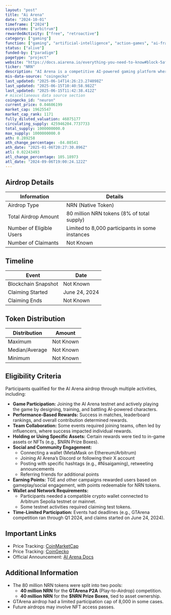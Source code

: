 ```yaml
---
layout: "post"
title: "Ai Arena"
date: "2024-10-01"
timeframe: ["2024"]
ecosystem: ["arbitrum"]
rewardedActivity: ["free", "retroactive"]
category: ["gaming"]
function: ["gaming", "artificial-intelligence", "action-games", "ai-framework", "ai-agents", "gamefi", "nft"]
status: ["alive"]
funded-by: ["paradigm"]
pagetype: "project"
website: "https://docs.aiarena.io/everything-you-need-to-know#block-5af654811a8545bea2f4177975c898d8"
ticker: "NRN"
description: "AI Arena is a competitive AI-powered gaming platform where users design, train, and battle AI-driven characters in PvP settings."
mis-data-source: "coingecko"
last_updated: "2025-06-14T14:26:23.274098Z"
last_updated: "2025-06-15T10:40:58.982Z"
last_updated: "2025-06-15T11:42:38.412Z"
# miscellaneous data source section
coingecko_id: "neuron"
current_price: 0.04606199
market_cap: 19625547
market_cap_rank: 1171
fully_diluted_valuation: 46075177
circulating_supply: 425946204.7737733
total_supply: 1000000000.0
max_supply: 1000000000.0
ath: 0.289258
ath_change_percentage: -84.08541
ath_date: "2025-01-06T20:27:30.896Z"
atl: 0.02243493
atl_change_percentage: 105.18973
atl_date: "2024-09-06T19:00:24.122Z"
---
```


## Airdrop Details

| Information              | Details                                         |
| ------------------------ | ----------------------------------------------- |
| Airdrop Type             | NRN (Native Token)                              |
| Total Airdrop Amount     | 80 million NRN tokens (8% of total supply)      |
| Number of Eligible Users | Limited to 8,000 participants in some instances |
| Number of Claimants      | Not Known                                       |

## Timeline

| Event               | Date          |
| ------------------- | ------------- |
| Blockchain Snapshot | Not Known     |
| Claiming Started    | June 24, 2024 |
| Claiming Ends       | Not Known     |

## Token Distribution

| Distribution   | Amount    |
| -------------- | --------- |
| Maximum        | Not Known |
| Median/Average | Not Known |
| Minimum        | Not Known |

## Eligibility Criteria

Participants qualified for the AI Arena airdrop through multiple activities, including:

- **Game Participation:** Joining the AI Arena testnet and actively playing the game by designing, training, and battling AI-powered characters.
- **Performance-Based Rewards:** Success in matches, leaderboard rankings, and overall contribution determined rewards.
- **Team Collaboration:** Some events required joining teams, often led by influencers, where success impacted individual rewards.
- **Holding or Using Specific Assets:** Certain rewards were tied to in-game assets or NFTs (e.g., $NRN Prize Boxes).
- **Social and Community Engagement:**
  - Connecting a wallet (MetaMask on Ethereum/Arbitrum)
  - Joining AI Arena’s Discord or following their X account
  - Posting with specific hashtags (e.g., #Nisaigaming), retweeting announcements
  - Referring friends for additional points
- **Earning Points:** TGE and other campaigns rewarded users based on gameplay/social engagement, with points redeemable for NRN tokens.
- **Wallet and Network Requirements:**
  - Participants needed a compatible crypto wallet connected to Arbitrum Sepolia testnet or mainnet.
  - Some testnet activities required claiming test tokens.
- **Time-Limited Participation:** Events had deadlines (e.g., GTArena competition ran through Q1 2024, and claims started on June 24, 2024).

## Important Links

- Price Tracking: [CoinMarketCap](https://coinmarketcap.com/currencies/nrn)
- Price Tracking: [CoinGecko](https://www.coingecko.com/en/coins/nrn)
- Official Announcement: [AI Arena Docs](https://docs.aiarena.io/everything-you-need-to-know#block-5af654811a8545bea2f4177975c898d8)

## Additional Information

- The 80 million NRN tokens were split into two pools:
  - **40 million NRN** for the **GTArena P2A** (Play-to-Airdrop) competition.
  - **40 million NRN** for the **$NRN Prize Boxes**, tied to asset ownership.
- GTArena airdrop had a limited participation cap of 8,000 in some cases.
- Future airdrops may involve NFT access passes.